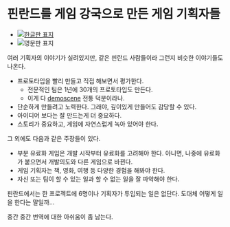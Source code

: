 # 핀란드를 게임 강국으로 만든 게임 기획자들

* [![한글판 표지](https://image.aladin.co.kr/product/20248/13/cover500/k772635850_1.jpg)](https://www.aladin.co.kr/shop/wproduct.aspx?ItemId=202481335)
* ![영문판 표지](https://www.ahlbackagency.com/uusisaitti2016/wp-content/uploads/2018/03/GameDesigner.jpeg)

여러 기획자의 이야기가 실려있지만, 같은 핀란드 사람들이라 그런지 비슷한 이야기들도 나온다.

* 프로토타입을 빨리 만들고 직접 해보면서 평가한다.
    + 전문적인 팀은 1년에 30개의 프로토타입도 만든다.
    + 이게 다 [demoscene](https://en.wikipedia.org/wiki/Demoscene) 전통 덕분이라나.
* 단순하게 만들려고 노력한다. 그래야, 깊이있게 만들어도 감당할 수 있다.
* 아이디어 보다는 잘 만드는게 더 중요하다.
* 스토리가 중요하고, 게임에 자연스럽게 녹아 있어야 한다.

그 외에도 다음과 같은 주장들이 있다.

* 부분 유료화 게임은 개발 시작부터 유료화를 고려해야 한다. 아니면, 나중에 유료화가 붙으면서 개발의도와 다른 게임으로 바뀐다.
* 게임 기획자는 책, 영화, 여행 등 다양한 경험을 해봐야 한다.
* 자신 또는 팀이 할 수 있는 일과 할 수 없는 일을 잘 파악해야 한다.

핀란드에서는 한 프로젝트에 6명이나 기획자가 투입되는 일은 없단다. 도대체 어떻게 일을 한다는 말일까...

중간 중간 번역에 대한 아쉬움이 좀 남는다.
